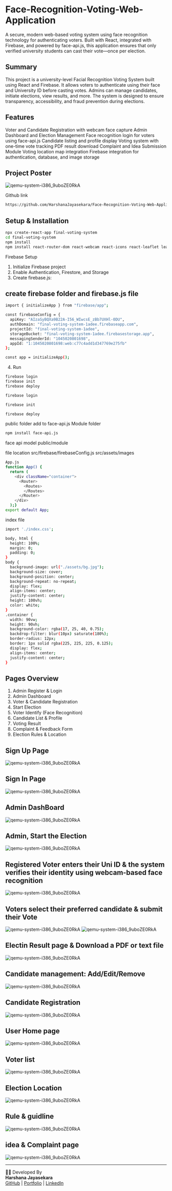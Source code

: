 # Face-Recognition-Voting-Web-Application
A secure, modern web-based voting system using face recognition technology for authenticating voters. Built with React, integrated with Firebase, and powered by face-api.js, this application ensures that only verified university students can cast their vote—once per election.

## Summary
This project is a university-level Facial Recognition Voting System built using React and Firebase. It allows voters to authenticate using their face and University ID before casting votes. Admins can manage candidates, initiate elections, view results, and more. The system is designed to ensure transparency, accessibility, and fraud prevention during elections.

## Features
Voter and Candidate Registration with webcam face capture
Admin Dashboard and Election Management
Face recognition login for voters using face-api.js
Candidate listing and profile display
Voting system with one-time vote tracking
PDF result download
Complaint and Idea Submission Module
Voting location map integration
Firebase integration for authentication, database, and image storage

## Project Poster
![qemu-system-i386_9uboZE0RkA](https://github.com/HarshanaJayasekara/Face-Recognition-Voting-Web-Application/blob/main/assets/Screenshot%20(64).png?raw=true)

Github link 
```bash
https://github.com/HarshanaJayasekara/Face-Recognition-Voting-Web-Application
```
## Setup & Installation
```bash
npx create-react-app final-voting-system
cd final-voting-system
npm install
npm install react-router-dom react-webcam react-icons react-leaflet leaflet emailjs-com face-api.js jspdf
```

Firebase Setup
1. Initialize Firebase project
2. Enable Authentication, Firestore, and Storage
3. Create firebase.js:
## create firebase folder and firebase.js file
```bash
import { initializeApp } from "firebase/app";

const firebaseConfig = {
  apiKey: "AIzaSyBQXa9B22A-I56_WIwcsE_zBb7UXHl-0DU",
  authDomain: "final-voting-system-1adee.firebaseapp.com",
  projectId: "final-voting-system-1adee",
  storageBucket: "final-voting-system-1adee.firebasestorage.app",
  messagingSenderId: "1045020801698",
  appId: "1:1045020801698:web:c77c4add1d347769e275fb"
};

const app = initializeApp();
```
4. Run
```bash
firebase login
firebase init
firebase deploy
```
```bash
firebase login
```
```bash
firebase init
```
```bash
firebase deploy
```
public folder add to face-api.js Module folder
```bash
npm install face-api.js
```
face api model
public/module

file location
src/firebase/firebaseConfig.js
src/assets/images

```bash
App.js
function App() {
  return (
    <div className="container">
      <Router>
        <Routes>
        </Routes>
      </Router>
    </div>
  );}
export default App;
```
index file 
```bash
import './index.css';
```
```bash
body, html {
  height: 100%;
  margin: 0;
  padding: 0;
}
body {
  background-image: url("./assets/bg.jpg");
  background-size: cover;
  background-position: center;
  background-repeat: no-repeat;
  display: flex;
  align-items: center;
  justify-content: center;
  height: 100vh;
  color: white;
}
.container {
  width: 90vw;
  height: 90vh;
  background-color: rgba(17, 25, 40, 0.75);
  backdrop-filter: blur(10px) saturate(180%);
  border-radius: 12px;
  border: 1px solid rgba(225, 225, 225, 0.125);
  display: flex;
  align-items: center;
  justify-content: center; 
}
```
##  Pages Overview
1. Admin Register & Login
2. Admin Dashboard
3. Voter & Candidate Registration
4. Start Election
5. Voter Identify (Face Recognition)
6. Candidate List & Profile
7. Voting Result
8. Complaint & Feedback Form
9. Election Rules & Location
    
## Sign Up Page
![qemu-system-i386_9uboZE0RkA](https://github.com/HarshanaJayasekara/Face-Recognition-Voting-Web-Application/blob/main/assets/Sign%20up.png?raw=true)

## Sign In Page
![qemu-system-i386_9uboZE0RkA](https://github.com/HarshanaJayasekara/Face-Recognition-Voting-Web-Application/blob/main/assets/Sign%20in.png?raw=true)

## Admin DashBoard
![qemu-system-i386_9uboZE0RkA](https://github.com/HarshanaJayasekara/Face-Recognition-Voting-Web-Application/blob/main/assets/Admin%20Page.png?raw=true)

## Admin, Start the Election
![qemu-system-i386_9uboZE0RkA](https://github.com/HarshanaJayasekara/Face-Recognition-Voting-Web-Application/blob/main/assets/Election%20Start.png?raw=true)

## Registered Voter enters their Uni ID & the system verifies their identity using webcam-based face recognition 
![qemu-system-i386_9uboZE0RkA](https://github.com/HarshanaJayasekara/Face-Recognition-Voting-Web-Application/blob/main/assets/Voter%20Scanning.png?raw=true)

## Voters select their preferred candidate & submit their Vote
![qemu-system-i386_9uboZE0RkA](https://github.com/HarshanaJayasekara/Face-Recognition-Voting-Web-Application/blob/main/assets/Candidate%20list.png?raw=true)
![qemu-system-i386_9uboZE0RkA](https://github.com/HarshanaJayasekara/Face-Recognition-Voting-Web-Application/blob/main/assets/Candidate%20Profile.png?raw=true)

## Electin Result page & Download a PDF or text file
![qemu-system-i386_9uboZE0RkA](https://github.com/HarshanaJayasekara/Face-Recognition-Voting-Web-Application/blob/main/assets/Election%20Result.png?raw=true)

## Candidate management: Add/Edit/Remove
![qemu-system-i386_9uboZE0RkA](https://github.com/HarshanaJayasekara/Face-Recognition-Voting-Web-Application/blob/main/assets/Candidate%20Manage.png?raw=true)
## Candidate Registration 
![qemu-system-i386_9uboZE0RkA](https://github.com/HarshanaJayasekara/Face-Recognition-Voting-Web-Application/blob/main/assets/Candidate%20Manage.png?raw=true)
## User Home page
![qemu-system-i386_9uboZE0RkA](https://github.com/HarshanaJayasekara/Face-Recognition-Voting-Web-Application/blob/main/assets/User%20Home%20page.png?raw=true)
## Voter list 
![qemu-system-i386_9uboZE0RkA](https://github.com/HarshanaJayasekara/Face-Recognition-Voting-Web-Application/blob/main/assets/Voter%20list.png?raw=true)
## Election Location
![qemu-system-i386_9uboZE0RkA](https://github.com/HarshanaJayasekara/Face-Recognition-Voting-Web-Application/blob/main/assets/Elaction%20Lcation.png?raw=true)
## Rule & guidline 
![qemu-system-i386_9uboZE0RkA](https://github.com/HarshanaJayasekara/Face-Recognition-Voting-Web-Application/blob/main/assets/Rules%20page.png?raw=true)
## idea & Complaint page
![qemu-system-i386_9uboZE0RkA](https://github.com/HarshanaJayasekara/Face-Recognition-Voting-Web-Application/blob/main/assets/Idea%20&%20complaine.png?raw=true)

---

👨‍💻 Developed By  
**Harshana Jayasekara**  
[GitHub](https://github.com/HarshanaJayasekara) | [Portfolio](https://harshanajayasekara.github.io/) | [LinkedIn](https://www.linkedin.com/in/harshana-jayasekara/)

